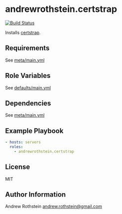 andrewrothstein.certstrap
=========
[![Build Status](https://travis-ci.org/andrewrothstein/ansible-certstrap.svg?branch=master)](https://travis-ci.org/andrewrothstein/ansible-certstrap)

Installs [certstrap](https://github.com/square/certstrap).

Requirements
------------

See [meta/main.yml](meta/main.yml)

Role Variables
--------------

See [defaults/main.yml](defaults/main.yml)

Dependencies
------------

See [meta/main.yml](meta/main.yml)

Example Playbook
----------------

```yml
- hosts: servers
  roles:
    - andrewrothstein.certstrap
```

License
-------

MIT

Author Information
------------------

Andrew Rothstein <andrew.rothstein@gmail.com>

